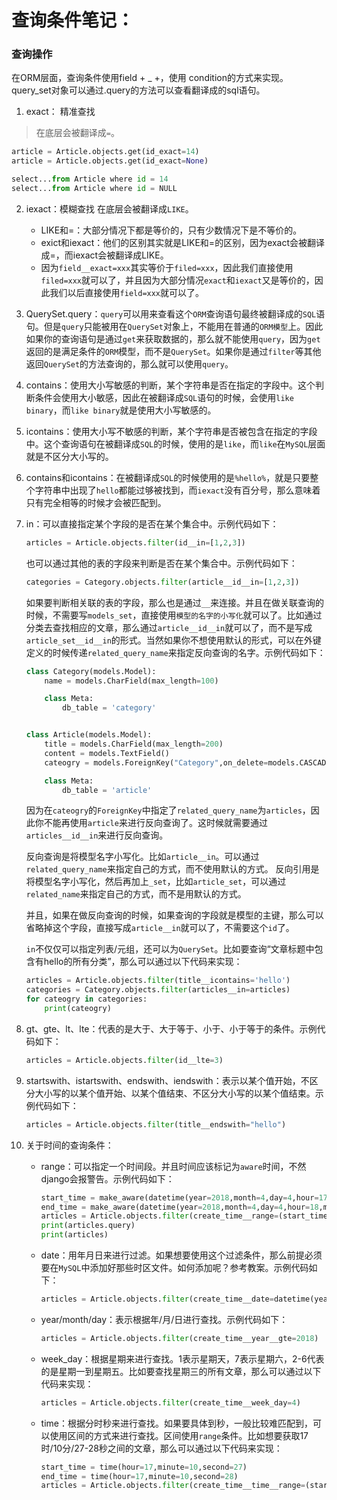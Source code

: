 # 查询条件笔记：
### 查询操作
在ORM层面，查询条件使用field + _ +，使用 condition的方式来实现。  
query_set对象可以通过.query的方法可以查看翻译成的sql语句。
1. exact：  精准查找
> 在底层会被翻译成`=`。
```python
article = Article.objects.get(id_exact=14)
article = Article.objects.get(id_exact=None)

select...from Article where id = 14
select...from Article where id = NULL
```

2. iexact：模糊查找  在底层会被翻译成`LIKE`。
    * LIKE和=：大部分情况下都是等价的，只有少数情况下是不等价的。
    * exict和iexact：他们的区别其实就是LIKE和=的区别，因为exact会被翻译成=，而iexact会被翻译成LIKE。
    * 因为`field__exact=xxx`其实等价于`filed=xxx`，因此我们直接使用`filed=xxx`就可以了，并且因为大部分情况`exact`和`iexact`又是等价的，因此我们以后直接使用`field=xxx`就可以了。

3. QuerySet.query：`query`可以用来查看这个`ORM`查询语句最终被翻译成的`SQL`语句。但是`query`只能被用在`QuerySet`对象上，不能用在普通的`ORM模型`上。因此如果你的查询语句是通过`get`来获取数据的，那么就不能使用`query`，因为`get`返回的是满足条件的`ORM`模型，而不是`QuerySet`。如果你是通过`filter`等其他返回`QuerySet`的方法查询的，那么就可以使用`query`。

4. contains：使用大小写敏感的判断，某个字符串是否在指定的字段中。这个判断条件会使用大小敏感，因此在被翻译成`SQL`语句的时候，会使用`like binary`，而`like binary`就是使用大小写敏感的。

5. icontains：使用大小写不敏感的判断，某个字符串是否被包含在指定的字段中。这个查询语句在被翻译成`SQL`的时候，使用的是`like`，而`like`在`MySQL`层面就是不区分大小写的。
6. contains和icontains：在被翻译成`SQL`的时候使用的是`%hello%`，就是只要整个字符串中出现了`hello`都能过够被找到，而`iexact`没有百分号，那么意味着只有完全相等的时候才会被匹配到。

7. in：可以直接指定某个字段的是否在某个集合中。示例代码如下：
    ```python
    articles = Article.objects.filter(id__in=[1,2,3])
    ```
    也可以通过其他的表的字段来判断是否在某个集合中。示例代码如下：
    ```python
    categories = Category.objects.filter(article__id__in=[1,2,3])
    ```
    如果要判断相关联的表的字段，那么也是通过`__`来连接。并且在做关联查询的时候，不需要写`models_set`，直接使用`模型的名字的小写化`就可以了。比如通过分类去查找相应的文章，那么通过`article__id__in`就可以了，而不是写成`article_set__id__in`的形式。当然如果你不想使用默认的形式，可以在外键定义的时候传递`related_query_name`来指定反向查询的名字。示例代码如下：
    ```python
    class Category(models.Model):
        name = models.CharField(max_length=100)

        class Meta:
            db_table = 'category'


    class Article(models.Model):
        title = models.CharField(max_length=200)
        content = models.TextField()
        cateogry = models.ForeignKey("Category",on_delete=models.CASCADE,null=True,related_query_name='articles')

        class Meta:
            db_table = 'article'
    ```
    因为在`cateogry`的`ForeignKey`中指定了`related_query_name`为`articles`，因此你不能再使用`article`来进行反向查询了。这时候就需要通过`articles__id__in`来进行反向查询。

    反向查询是将模型名字小写化。比如`article__in`。可以通过`related_query_name`来指定自己的方式，而不使用默认的方式。
    反向引用是将模型名字小写化，然后再加上`_set`，比如`article_set`，可以通过`related_name`来指定自己的方式，而不是用默认的方式。

    并且，如果在做反向查询的时候，如果查询的字段就是模型的主键，那么可以省略掉这个字段，直接写成`article__in`就可以了，不需要这个`id`了。

    `in`不仅仅可以指定列表/元组，还可以为`QuerySet`。比如要查询“文章标题中包含有hello的所有分类”，那么可以通过以下代码来实现：
    ```python
    articles = Article.objects.filter(title__icontains='hello')
    categories = Category.objects.filter(articles__in=articles)
    for cateogry in categories:
        print(cateogry)
    ```

8. gt、gte、lt、lte：代表的是大于、大于等于、小于、小于等于的条件。示例代码如下：
    ```python
    articles = Article.objects.filter(id__lte=3)
    ```

9. startswith、istartswith、endswith、iendswith：表示以某个值开始，不区分大小写的以某个值开始、以某个值结束、不区分大小写的以某个值结束。示例代码如下：
    ```python
    articles = Article.objects.filter(title__endswith="hello")
    ```

10. 关于时间的查询条件：
    * range：可以指定一个时间段。并且时间应该标记为`aware`时间，不然django会报警告。示例代码如下：
        ```python
        start_time = make_aware(datetime(year=2018,month=4,day=4,hour=17,minute=0,second=0))
        end_time = make_aware(datetime(year=2018,month=4,day=4,hour=18,minute=0,second=0))
        articles = Article.objects.filter(create_time__range=(start_time,end_time))
        print(articles.query)
        print(articles)
        ```

    * date：用年月日来进行过滤。如果想要使用这个过滤条件，那么前提必须要在`MySQL`中添加好那些时区文件。如何添加呢？参考教案。示例代码如下：
        ```python
        articles = Article.objects.filter(create_time__date=datetime(year=2018,month=4,day=4))
        ```
    * year/month/day：表示根据年/月/日进行查找。示例代码如下：
        ```python
        articles = Article.objects.filter(create_time__year__gte=2018)
        ```
    * week_day：根据星期来进行查找。1表示星期天，7表示星期六，2-6代表的是星期一到星期五。比如要查找星期三的所有文章，那么可以通过以下代码来实现：
        ```python
        articles = Article.objects.filter(create_time__week_day=4)
        ```
    * time：根据分时秒来进行查找。如果要具体到秒，一般比较难匹配到，可以使用区间的方式来进行查找。区间使用`range`条件。比如想要获取17时/10分/27-28秒之间的文章，那么可以通过以下代码来实现：
        ```python
        start_time = time(hour=17,minute=10,second=27)
        end_time = time(hour=17,minute=10,second=28)
        articles = Article.objects.filter(create_time__time__range=(start_time,end_time))
        ```


